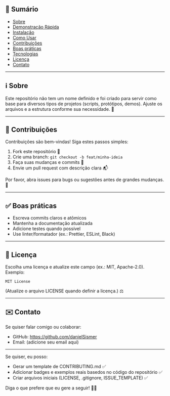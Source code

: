 

## 📌 Sumário
- [Sobre](#-sobre)
- [Demonstração Rápida](#-demonstração-rápida)
- [Instalação](#-instalação)
- [Como Usar](#-como-usar)
- [Contribuições](#-contribuições)
- [Boas práticas](#-boas-práticas)
- [Tecnologias](#-tecnologias)
- [Licença](#-licença)
- [Contato](#-contato)

---

## ℹ️ Sobre
Este repositório não tem um nome definido e foi criado para servir como base para diversos tipos de projetos (scripts, protótipos, demos). Ajuste os arquivos e a estrutura conforme sua necessidade. 🎯

---



## 🤝 Contribuições
Contribuições são bem-vindas! Siga estes passos simples:

1. Fork este repositório 🍴
2. Crie uma branch: `git checkout -b feat/minha-ideia`
3. Faça suas mudanças e commits 📝
4. Envie um pull request com descrição clara 📬

Por favor, abra issues para bugs ou sugestões antes de grandes mudanças. 🙏

---

## ✅ Boas práticas
- Escreva commits claros e atômicos
- Mantenha a documentação atualizada
- Adicione testes quando possível
- Use linter/formatador (ex.: Prettier, ESLint, Black)

---


## 📄 Licença
Escolha uma licença e atualize este campo (ex.: MIT, Apache-2.0).  
Exemplo:
```
MIT License
```
(Atualize o arquivo LICENSE quando definir a licença.) ⚖️

---

## ✉️ Contato
Se quiser falar comigo ou colaborar:
- GitHub: https://github.com/danielSismer
- Email: (adicione seu email aqui)

---

Se quiser, eu posso:
- Gerar um template de CONTRIBUTING.md ✅
- Adicionar badges e exemplos reais basedos no código do repositório ✅
- Criar arquivos iniciais (LICENSE, .gitignore, ISSUE_TEMPLATE) ✅

Diga o que prefere que eu gere a seguir! 🚀😊

